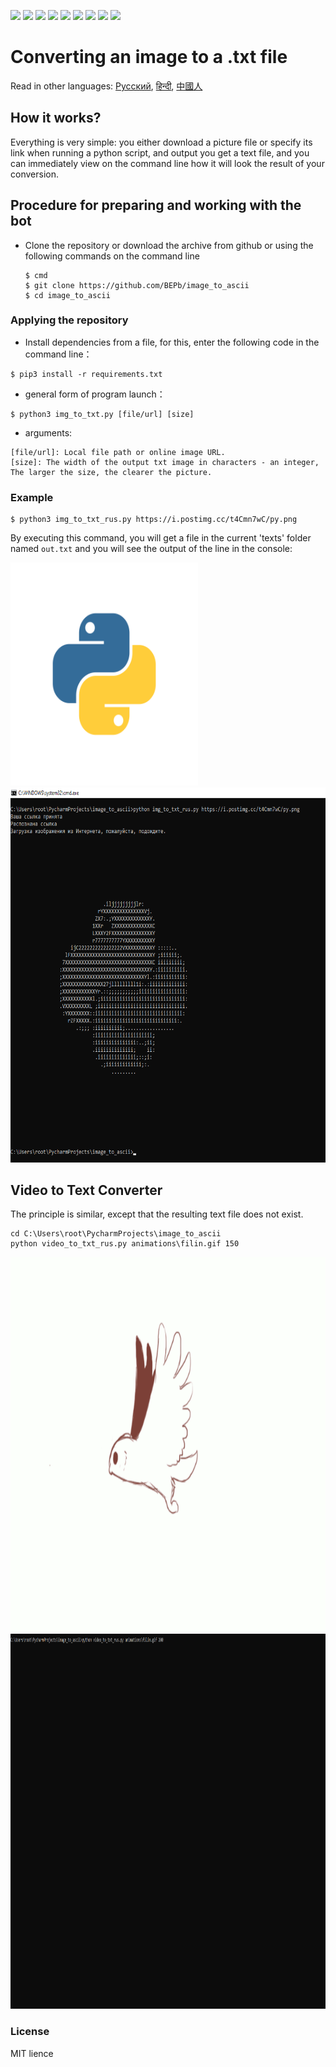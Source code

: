 <p>
  <img  src="https://img.shields.io/github/stars/BEPb/image_to_ascii" />
  <img src="https://img.shields.io/github/contributors/BEPb/image_to_ascii" />
  <img src="https://img.shields.io/github/last-commit/BEPb/image_to_ascii" />
  <img src="https://visitor-badge.laobi.icu/badge?page_id=BEPb.image_to_ascii" />
  <img src="https://img.shields.io/github/languages/count/BEPb/image_to_ascii" />
  <img src="https://img.shields.io/github/languages/top/BEPb/image_to_ascii" />

  <img src="https://img.shields.io/badge/license-MIT-blue.svg?color=f64152" />
  <img  src="https://img.shields.io/github/issues/BEPb/image_to_ascii" />
  <img  src="https://img.shields.io/github/issues-pr/BEPb/image_to_ascii" />
</p>


# Converting an image to a .txt file
Read in other languages: [Русский](README.ru.md), [हिन्दी](README.hindi.md), [中國人](README.chinese.md)

## How it works?

Everything is very simple: you either download a picture file or specify its link when running a python script, and
output you get a text file, and you can immediately view on the command line how it will look
the result of your conversion.

## Procedure for preparing and working with the bot

* Clone the repository or download the archive from github or using the following commands on the command line

   ```commandline
   $ cmd
   $ git clone https://github.com/BEPb/image_to_ascii
   $ cd image_to_ascii
   ```

### Applying the repository
* Install dependencies from a file, for this, enter the following code in the command line：

```shell
$ pip3 install -r requirements.txt
````

* general form of program launch：

```shell
$ python3 img_to_txt.py [file/url] [size]
```

* arguments:

```shell
[file/url]: Local file path or online image URL.
[size]: The width of the output txt image in characters - an integer, The larger the size, the clearer the picture.
```

### Example
```shell
$ python3 img_to_txt_rus.py https://i.postimg.cc/t4Cmn7wC/py.png
```
By executing this command, you will get a file in the current 'texts' folder named `out.txt` and you will see the output of the line in the console:


<img src="./pictures/py.png" alt="Bot logo" width="300" height="356.5">

<img src="./pictures/png.png" alt="Bot logo" width="600" height="600">


## Video to Text Converter
The principle is similar, except that the resulting text file does not exist.

```commandline
cd C:\Users\root\PycharmProjects\image_to_ascii 
python video_to_txt_rus.py animations\filin.gif 150
```

<img src="./animations/filin.gif" alt="Bot logo" width="800" height="600">

<img src="./animations/gif.gif" alt="Bot logo" width="800" height="600">



### License
MIT lience

